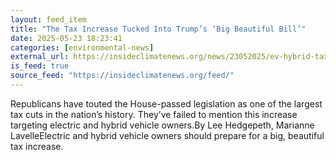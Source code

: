 ```yaml
---
layout: feed_item
title: "The Tax Increase Tucked Into Trump’s ‘Big Beautiful Bill’"
date: 2025-05-23 18:23:41
categories: [environmental-news]
external_url: https://insideclimatenews.org/news/23052025/ev-hybrid-tax-increase-tucked-into-trumps-big-beautiful-bill/
is_feed: true
source_feed: "https://insideclimatenews.org/feed/"
---
```


Republicans have touted the House-passed legislation as one of the largest tax cuts in the nation’s history. They’ve failed to mention this increase targeting electric and hybrid vehicle owners.By Lee Hedgepeth, Marianne LavelleElectric and hybrid vehicle owners should prepare for a big, beautiful tax increase.&nbsp;
